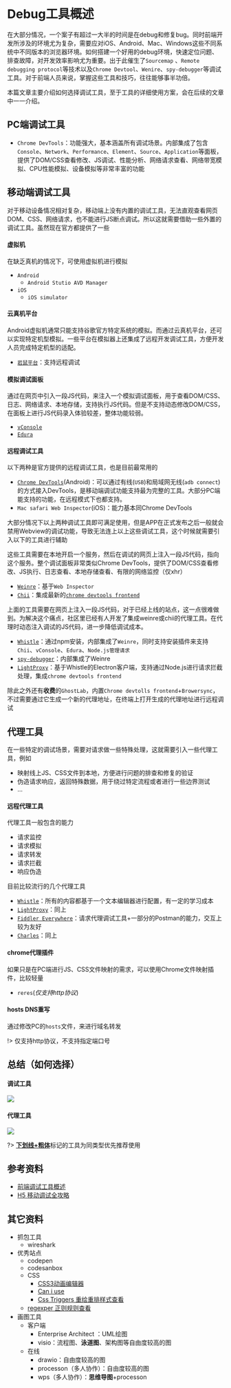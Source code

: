# Debug工具概述

在大部分情况，一个案子有超过一大半的时间是在debug和修复bug。同时前端开发所涉及的环境尤为复杂，需要应对iOS、Android、Mac、Windows这些不同系统中不同版本的浏览器环境。如何搭建一个好用的debug环境，快速定位问题、排查故障，对开发效率影响尤为重要。出于此催生了`Sourcemap` 、`Remote debugging protocol`等技术以及`Chrome Devtool`、`Wenire`、`spy-debugger`等调试工具。对于前端人员来说，掌握这些工具和技巧，往往能够事半功倍。

本篇文章主要介绍如何选择调试工具，至于工具的详细使用方案，会在后续的文章中一一介绍。

## PC端调试工具
* `Chrome DevTools`：功能强大，基本涵盖所有调试场景。内部集成了包含`Console`、`Network`、`Performance`、`Element`、`Source`、`Application`等面板，提供了DOM/CSS查看修改、JS调试、性能分析、网络请求查看、网络带宽模拟、CPU性能模拟、设备模拟等非常丰富的功能

## 移动端调试工具

对于移动设备情况相对复杂，移动端上没有内置的调试工具，无法直观查看网页DOM、CSS、网络请求，也不能进行JS断点调试。所以这就需要借助一些外置的调试工具。虽然现在官方都提供了一些

#### 虚拟机

在缺乏真机的情况下，可使用虚拟机进行模拟

* `Android`
  * `Android Stutio AVD Manager`
* `iOS`
  * `iOS simulator`

#### 云真机平台

Android虚拟机通常只能支持谷歌官方特定系统的模拟。而通过云真机平台，还可以实现特定机型模拟。一些平台在模拟器上还集成了远程开发调试工具，方便开发人员完成特定机型的适配。

* [`岩鼠平台`](https://zhuanlan.zhihu.com/p/81229988)：支持远程调试


#### 模拟调试面板

通过在网页中引入一段JS代码，来注入一个模拟调试面板，用于查看DOM/CSS、日志、网络请求、本地存储，支持执行JS代码。但是不支持动态修改DOM/CSS，在面板上进行JS代码录入体验较差，整体功能较弱。

* [`vConsole`](https://github.com/Tencent/vConsole)
* [`Edura`](https://github.com/liriliri/eruda)

#### 远程调试工具

以下两种是官方提供的远程调试工具，也是目前最常用的

* [`Chrome DevTools`](https://developer.chrome.com/docs/devtools/javascript/)(Android)：可以通过有线(`USB`)和局域网无线(`adb connect`)的方式接入DevTools，是移动端调试功能支持最为完整的工具。大部分PC端能支持的功能，在远程模式下也都支持。
* `Mac safari Web Inspector`(iOS)：能力基本同Chrome DevTools

大部分情况下以上两种调试工具即可满足使用，但是APP在正式发布之后一般就会禁用Webview的调试功能，导致无法连上以上这些调试工具，这个时候就需要引入以下的工具进行辅助

这些工具需要在本地开启一个服务，然后在调试的网页上注入一段JS代码，指向这个服务。整个调试面板非常类似Chrome DevTools，提供了DOM/CSS查看修改、JS执行、日志查看、本地存储查看、有限的网络监控（仅xhr）

* [`Weinre`](https://people.apache.org/~pmuellr/weinre/docs/latest/Home.html)：基于`Web Inspector`
* [`Chii`](https://github.com/liriliri/chii/)：集成最新的[`chrome devtools frontend`](https://github.com/ChromeDevTools/devtools-frontend)

上面的工具需要在网页上注入一段JS代码，对于已经上线的站点，这一点很难做到。为解决这个痛点，社区里已经有人开发了集成weinre或chii的代理工具。在代理时动态注入调试的JS代码，进一步降低调试成本。

* [`Whistle`](http://wproxy.org/whistle/install.html)：通过npm安装，内部集成了`Weinre`，同时支持安装插件来支持`Chii`、`vConsole`、`Edura`、`Node.js管理请求`
* [`spy-debugger`](https://github.com/wuchangming/spy-debugger/blob/master/README_EN.md)：内部集成了Weinre
* [`LightProxy`](https://lightproxy.org/doc/getting-started)：基于Whistle的Electron客户端，支持通过Node.js进行请求拦截处理，集成`chrome devtools frontend`

除此之外还有**收费**的`GhostLab`，内置`Chrome devtolls frontend`+`Browersync`，不过需要通过它生成一个新的代理地址，在终端上打开生成的代理地址进行远程调试

## 代理工具

在一些特定的调试场景，需要对请求做一些特殊处理，这就需要引入一些代理工具，例如
* 映射线上JS、CSS文件到本地，方便进行问题的排查和修复的验证
* 伪造请求响应，返回特殊数据，用于绕过特定流程或者进行一些边界测试
* ...


#### 远程代理工具

代理工具一般包含的能力
* 请求监控
* 请求模拟
* 请求转发
* 请求拦截
* 响应伪造

目前比较流行的几个代理工具
* [`Whistle`](http://wproxy.org/whistle/install.html)：所有的内容都基于一个文本编辑器进行配置，有一定的学习成本
* [`LightProxy`](https://lightproxy.org/doc/getting-started)：同上
* [`Fiddler Everywhere`](https://docs.telerik.com/fiddler-everywhere/get-started/installation-procedure)：请求代理调试工具+一部分的Postman的能力，交互上较为友好
* [`Charles`](https://www.charlesproxy.com/)：同上

#### chrome代理插件

如果只是在PC端进行JS、CSS文件映射的需求，可以使用Chrome文件映射插件，比较轻量

* `reres`(*仅支持http协议*)

#### hosts DNS重写

通过修改PC的`hosts`文件，来进行域名转发

!> 仅支持http协议，不支持指定端口号


## 总结（如何选择）

#### 调试工具

![](./images/debug.drawio.png)



#### 代理工具

![](./images/proxy.drawio.png)



?> <strong><u>下划线+粗体</u></strong>标记的工具为同类型优先推荐使用

## 参考资料

* [前端调试工具概述](http://jartto.wang/2018/11/01/mobile-debug/)
* [H5 移动调试全攻略](https://www.yuque.com/lingxiteam/wg3u8q/pw7ha3)

## 其它资料
* 抓包工具
  * wireshark
* 优秀站点
  * codepen
  * codesanbox
  * CSS
    * [CSS3动画编辑器](http://cssanimate.com/)
    * [Can i use](https://caniuse.com/)
    * [Css Triggers 重绘重排样式查看](https://csstriggers.com/)
  * [regexper 正则规则查看](https://regexper.com/#df*ddf(df))
* 画图工具
  * 客户端
    * Enterprise Architect ：UML绘图
    * visio：流程图、**泳道图**、架构图等自由度较高的图
  * 在线
    * drawio：自由度较高的图
    * processon（多人协作）：自由度较高的图
    * wps（多人协作）：**思维导图**+processon







